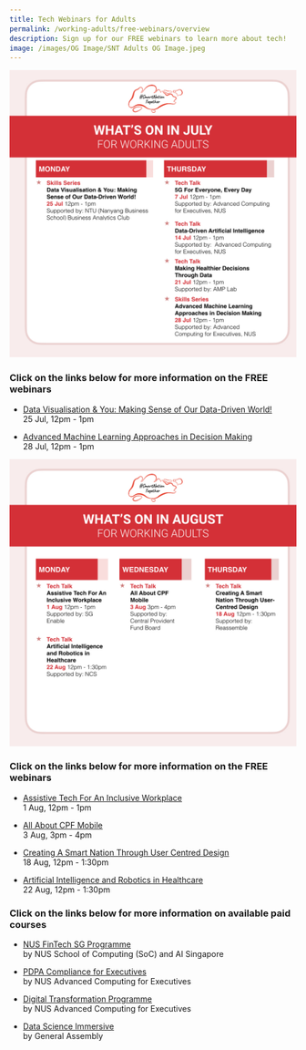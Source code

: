 ```yaml
---
title: Tech Webinars for Adults
permalink: /working-adults/free-webinars/overview
description: Sign up for our FREE webinars to learn more about tech!
image: /images/OG Image/SNT Adults OG Image.jpeg
---
```

![July webinars for working adults](/images/Jul%202022/Overview_WA.jpeg)

### Click on the links below for more information on the FREE webinars
 
 * [Data Visualisation & You: Making Sense of Our Data-Driven World!](/working-adults/free-webinars/data-visualisation-jul2022)<br>
 25 Jul, 12pm - 1pm
 
 * [Advanced Machine Learning Approaches in Decision Making](/working-adults/free-webinars/machine-learning-jul2022)<br>
28 Jul, 12pm - 1pm

![August webinars for working adults](/images/Aug%202022/WA_Overall.jpeg)

### Click on the links below for more information on the FREE webinars


 * [Assistive Tech For An Inclusive Workplace](/working-adults/free-webinars/assistive-tech-aug2022)<br>
1 Aug, 12pm - 1pm

 * [All About CPF Mobile](/working-adults/free-webinars/cpf-mobile-aug2022)<br>
3 Aug, 3pm - 4pm

 * [Creating A Smart Nation Through User Centred Design](/working-adults/free-webinars/user-centred-design-aug2022)<br>
18 Aug, 12pm - 1:30pm

 * [Artificial Intelligence and Robotics in Healthcare](/working-adults/free-webinars/ai-robotics-healthcare-aug2022)<br>
22 Aug, 12pm - 1:30pm


###  Click on the links below for more information on available paid courses

* [NUS FinTech SG Programme](/working-adults/fintech/nus-ace)<br>
	by NUS School of Computing (SoC) and AI Singapore

* [PDPA Compliance for Executives](/working-adults/pdpa-compliance/nus-ace)<br>
by NUS Advanced Computing for Executives

* [Digital Transformation Programme](/working-adults/digi-transformation/nus-ace)<br>
 by NUS Advanced Computing for Executives 

* [Data Science Immersive](/working-adults/paid-courses/ga-data-sci) <br>
 by General Assembly